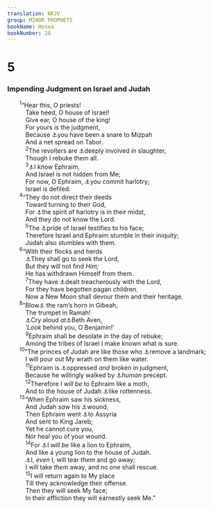 ```yaml
---
translation: NKJV
group: MINOR PROPHETS
bookName: Hosea 
bookNumber: 28
---
```


<div class="title"><h1>5</h1><h3>Impending Judgment on Israel and Judah</h3></div>
<span class="verse os_5_1">  <sup>1</sup>“Hear this, O priests!<br/>   Take heed, O house of Israel!<br/>   Give ear, O house of the king!<br/>   For yours <i>is</i> the judgment,<br/>   Because <a data-toggle="tooltip" data-placement="bottom" title="Hos. 6:9">⚓</a>you have been a snare to Mizpah<br/>   And a net spread on Tabor.<br/></span>
<span class="verse os_5_2">   <sup>2</sup>The revolters are <a data-toggle="tooltip" data-placement="bottom" title="Is. 29:15; Hos. 4:2; 6:9">⚓</a>deeply involved in slaughter,<br/>   Though I rebuke them all.<br/></span>
<span class="verse os_5_3">   <sup>3</sup><a data-toggle="tooltip" data-placement="bottom" title="Amos 3:2; 5:12">⚓</a>I know Ephraim,<br/>   And Israel is not hidden from Me;<br/>   For now, O Ephraim, <a data-toggle="tooltip" data-placement="bottom" title="Hos. 4:17">⚓</a>you commit harlotry;<br/>   Israel is defiled.<br/></span>
<span class="verse os_5_4">  <sup>4</sup>“They do not direct their deeds<br/>   Toward turning to their God,<br/>   For <a data-toggle="tooltip" data-placement="bottom" title="Hos. 4:12">⚓</a>the spirit of harlotry is in their midst,<br/>   And they do not know the Lord.<br/></span>
<span class="verse os_5_5">   <sup>5</sup>The <a data-toggle="tooltip" data-placement="bottom" title="Hos. 7:10">⚓</a>pride of Israel testifies to his face;<br/>   Therefore Israel and Ephraim stumble in their iniquity;<br/>   Judah also stumbles with them.<br/></span>
<span class="verse os_5_6">  <sup>6</sup>“With their flocks and herds<br/>   <a data-toggle="tooltip" data-placement="bottom" title="Prov. 1:28; Is. 1:15; Jer. 11:11; Ezek. 8:18; Mic. 3:4; John 7:34">⚓</a>They shall go to seek the Lord,<br/>   But they will not find <i>Him;</i><br/>   He has withdrawn Himself from them.<br/></span>
<span class="verse os_5_7">   <sup>7</sup>They have <a data-toggle="tooltip" data-placement="bottom" title="Is. 48:8; Jer. 3:20; Hos. 6:7">⚓</a>dealt treacherously with the Lord,<br/>   For they have begotten pagan children.<br/>   Now a New Moon shall devour them and their heritage.<br/></span>
<span class="verse os_5_8">  <sup>8</sup>“Blow<a data-toggle="tooltip" data-placement="bottom" title="Hos. 8:1; Joel 2:1">⚓</a> the ram’s horn in Gibeah,<br/>   The trumpet in Ramah!<br/>   <a data-toggle="tooltip" data-placement="bottom" title="Is. 10:30">⚓</a>Cry aloud <i>at</i><a data-toggle="tooltip" data-placement="bottom" title="Josh. 7:2">⚓</a>Beth Aven,<br/>   ‘<i>Look</i> behind you, O Benjamin!’<br/></span>
<span class="verse os_5_9">   <sup>9</sup>Ephraim shall be desolate in the day of rebuke;<br/>   Among the tribes of Israel I make known what is sure.<br/></span>
<span class="verse os_5_10">  <sup>10</sup>“The princes of Judah are like those who <a data-toggle="tooltip" data-placement="bottom" title="Deut. 19:14; 27:17">⚓</a>remove a landmark;<br/>   I will pour out My wrath on them like water.<br/></span>
<span class="verse os_5_11">   <sup>11</sup>Ephraim is <a data-toggle="tooltip" data-placement="bottom" title="Deut. 28:33">⚓</a>oppressed <i>and</i> broken in judgment,<br/>   Because he willingly walked by <a data-toggle="tooltip" data-placement="bottom" title="Mic. 6:16">⚓</a><i>human</i> precept.<br/></span>
<span class="verse os_5_12">   <sup>12</sup>Therefore I <i>will</i> <i>be</i> to Ephraim like a moth,<br/>   And to the house of Judah <a data-toggle="tooltip" data-placement="bottom" title="Prov. 12:4">⚓</a>like rottenness.<br/></span>
<span class="verse os_5_13">  <sup>13</sup>“When Ephraim saw his sickness,<br/>   And Judah <i>saw</i> his <a data-toggle="tooltip" data-placement="bottom" title="Jer. 30:12–15">⚓</a>wound,<br/>   Then Ephraim went <a data-toggle="tooltip" data-placement="bottom" title="2 Kin. 15:19; Hos. 7:11; 10:6">⚓</a>to Assyria<br/>   And sent to King Jareb;<br/>   Yet he cannot cure you,<br/>   Nor heal you of your wound.<br/></span>
<span class="verse os_5_14">   <sup>14</sup>For <a data-toggle="tooltip" data-placement="bottom" title="Ps. 7:2; Lam. 3:10; Hos. 13:7, 8">⚓</a>I <i>will</i> <i>be</i> like a lion to Ephraim,<br/>   And like a young lion to the house of Judah.<br/>   <a data-toggle="tooltip" data-placement="bottom" title="Ps. 50:22">⚓</a>I, <i>even</i> I, will tear <i>them</i> and go away;<br/>   I will take <i>them</i> away, and no one shall rescue.<br/></span>
<span class="verse os_5_15">   <sup>15</sup>I will return again to My place<br/>   Till they acknowledge their offense.<br/>   Then they will seek My face;<br/>   In their affliction they will earnestly seek Me.”<br/></span>
